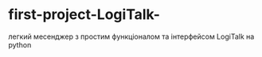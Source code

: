 # first-project-LogiTalk-
легкий месенджер з простим функціоналом та інтерфейсом LogiTalk на python 
